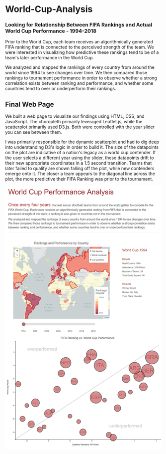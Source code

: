 # World-Cup-Analysis
### Looking for Relationship Between FIFA Rankings and Actual World Cup Performance - 1994-2018

Prior to the World Cup, each team receives an algorithmically generated FIFA ranking that is connected to the perceived strength of the team. We were interested in visualizing how predictive these rankings tend to be of a team's later performance in the World Cup.

We analyzed and mapped the rankings of every country from around the world since 1994 to see changes over time. We then compared those rankings to tournament performance in order to observe whether a strong correlation exists between ranking and performance, and whether some countries tend to over or underperform their rankings.

## Final Web Page
We built a web page to visualize our findings using HTML, CSS, and JavaScript. The choropleth primarily leveraged Leaflet.js, while the scatterplot primarily used D3.js. Both were controlled with the year slider you can see between them.

I was primarily responsible for the dynamic scatterplot and had to dig deep into understanding D3's logic in order to build it. The size of the datapoints on the plot are indicative of a nation's legacy as a world cup contender. If the user selects a different year using the slider, these datapoints drift to their new appropriate coordinates in a 1.5 second transition. Teams that later failed to qualify are shown falling off the plot, while new contenders emerge onto it. The closer a team appears to the diagonal line across the plot, the more predictive their FIFA Ranking was prior to the tournament.

![full dashboard](images/full_dashboard.jpg)

